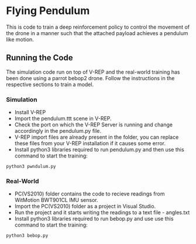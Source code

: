 # Flying Pendulum
This is code to train a deep reinforcement policy to control the movement of the drone in a manner such that the attached payload achieves a pendulum like motion.

## Running the Code
The simulation code run on top of V-REP and the real-world training has been done using a parrot bebop2 drone. Follow the instructions in the respective sections to train a model.

### Simulation
* Install V-REP
* Import the pendulum.ttt scene in V-REP.
* Check the port on which the V-REP Server is running and change accordingly in the pendulum.py file.
* V-REP import files are already present in the folder, you can replace these files from your V-REP installation if it causes some error.
* Install python3 libraries required to run pendulum.py and then use this command to start the training:
```
python3 pwndulum.py
```

### Real-World
* PC(VS2010) folder contains the code to recieve readings from WitMotion BWT901CL IMU sensor.
* Import the PC(VS2010) folder as a project in Visual Studio.
* Run the project and it starts writing the readings to a text file - angles.txt
* Install python3 libraries required to run bebop.py and use use this command to start the training:
```
python3 bebop.py
```

